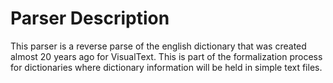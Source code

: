 # Parser Description

This parser is a reverse parse of the english dictionary that was created almost 20 years ago for VisualText. This is part of the formalization process for dictionaries where dictionary information will be held in simple text files.
